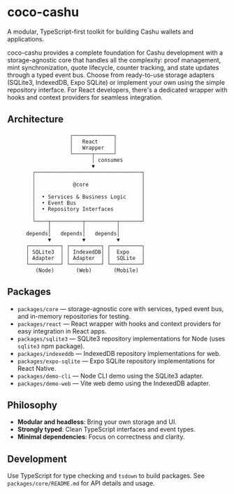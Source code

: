 # coco-cashu

A modular, TypeScript-first toolkit for building Cashu wallets and applications.

coco-cashu provides a complete foundation for Cashu development with a storage-agnostic core that handles all the complexity: proof management, mint synchronization, quote lifecycle, counter tracking, and state updates through a typed event bus. Choose from ready-to-use storage adapters (SQLite3, IndexedDB, Expo SQLite) or implement your own using the simple repository interface. For React developers, there's a dedicated wrapper with hooks and context providers for seamless integration.

## Architecture

```
                    ┌─────────────┐
                    │   React     │
                    │   Wrapper   │
                    └──────┬──────┘
                           │ consumes
                           ▼
        ┌──────────────────────────────────┐
        │                                  │
        │            @core                 │
        │                                  │
        │  • Services & Business Logic     │
        │  • Event Bus                     │
        │  • Repository Interfaces         │
        │                                  │
        └────┬──────────┬──────────┬───────┘
             │          │          │
      depends│   depends│   depends│
             ▼          ▼          ▼
      ┌──────────┐ ┌──────────┐ ┌──────────┐
      │ SQLite3  │ │ IndexedDB│ │  Expo    │
      │ Adapter  │ │ Adapter  │ │  SQLite  │
      └──────────┘ └──────────┘ └──────────┘
         (Node)       (Web)       (Mobile)
```

## Packages

- `packages/core` — storage-agnostic core with services, typed event bus, and in-memory repositories for testing.
- `packages/react` — React wrapper with hooks and context providers for easy integration in React apps.
- `packages/sqlite3` — SQLite3 repository implementations for Node (uses `sqlite3` npm package).
- `packages/indexeddb` — IndexedDB repository implementations for web.
- `packages/expo-sqlite` — Expo SQLite repository implementations for React Native.
- `packages/demo-cli` — Node CLI demo using the SQLite3 adapter.
- `packages/demo-web` — Vite web demo using the IndexedDB adapter.

## Philosophy

- **Modular and headless**: Bring your own storage and UI.
- **Strongly typed**: Clean TypeScript interfaces and event types.
- **Minimal dependencies**: Focus on correctness and clarity.

## Development

Use TypeScript for type checking and `tsdown` to build packages. See `packages/core/README.md` for API details and usage.
